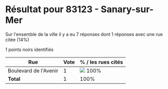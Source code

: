 # Résultat pour 83123 - Sanary-sur-Mer

Sur l'ensemble de la ville il y a eu 7 réponses dont 1 réponses avec une rue citée (14%)

1 points noirs identifiés

| Rue | Vote | % / les rues cités|
|-----|------|-------------------|
| Boulevard de l'Avenir | 1 | <img src="../../img/bar_100.gif" />&nbsp;100%|
| **Total** | 1 | 100%|
